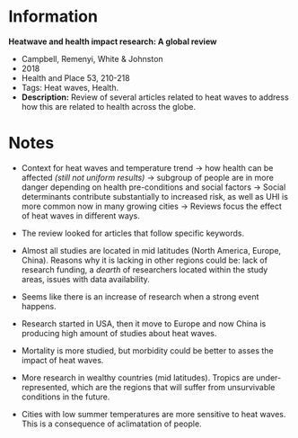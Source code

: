 # Information

**Heatwave and health impact research: A global review**

- Campbell, Remenyi, White & Johnston
- 2018
- Health and Place 53, 210-218
- Tags: Heat waves, Health.
- **Description:** Review of several articles related to heat waves to address
  how this are related to health across the globe.

# Notes

- Context for heat waves and temperature trend -> how health can be affected
  _(still not uniform results)_ -> subgroup of people are in more danger
  depending on health pre-conditions and social factors -> Social determinants
  contribute substantially to increased risk, as well as UHI is more common now
  in many growing cities -> Reviews focus the effect of heat waves in different
  ways.

- The review looked for articles that follow specific keywords.

- Almost all studies are located in mid latitudes (North America, Europe,
  China). Reasons why it is lacking in other regions could be: lack of research
  funding, a _dearth_ of researchers located within the study areas, issues
  with data availability.

- Seems like there is an increase of research when a strong event happens.

- Research started in USA, then it move to Europe and now China is producing
  high amount of studies about heat waves.

- Mortality is more studied, but morbidity could be better to asses the impact
  of heat waves.

- More research in wealthy countries (mid latitudes). Tropics are
  under-represented, which are the regions that  will suffer from unsurvivable
  conditions in the future.

- Cities with low summer temperatures are more sensitive to heat waves. This is
  a consequence of aclimatation of people.
